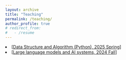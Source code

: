 ```yaml
---
layout: archive
title: "Teaching"
permalink: /teaching/
author_profile: true
# redirect_from:
#   - /resume
---
```



<li>[<a href="http://scholar.pku.edu.cn/wuyinjun/classes/data_structure_and_algorithm-25spring">Data Structure and Algorithm (Python), 2025 Spring</a>]
<li>[<a href="http://scholar.pku.edu.cn/wuyinjun/classes/llm_system_24fall">Large language models and AI systems, 2024 Fall</a>]